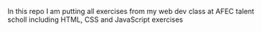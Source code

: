In this repo I am putting all exercises from my web dev class at AFEC talent scholl including HTML, CSS and JavaScript exercises
